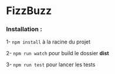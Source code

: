# FizzBuzz


### Installation :

1- `npm install` à la racine du projet

2- `npm run watch` pour build le dossier **dist**

3- `npm run test` pour lancer les tests 
